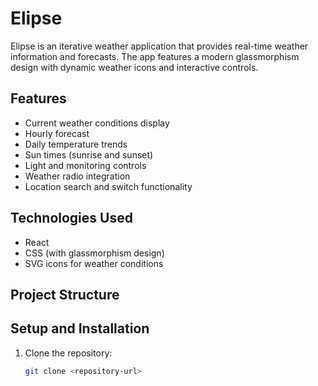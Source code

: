 # Elipse

Elipse is an iterative weather application that provides real-time weather information and forecasts. The app features a modern glassmorphism design with dynamic weather icons and interactive controls.

## Features

- Current weather conditions display
- Hourly forecast
- Daily temperature trends
- Sun times (sunrise and sunset)
- Light and monitoring controls
- Weather radio integration
- Location search and switch functionality

## Technologies Used

- React
- CSS (with glassmorphism design)
- SVG icons for weather conditions

## Project Structure


## Setup and Installation

1. Clone the repository:
   ```bash
   git clone <repository-url>
